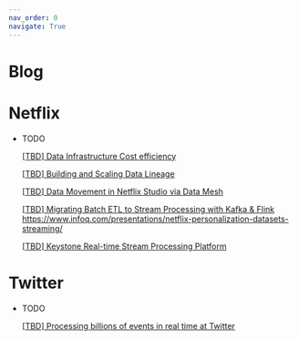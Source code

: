 ```yaml
---
nav_order: 0
navigate: True
---
```


# Blog

# Netflix

- TODO

  [[TBD] Data Infrastructure Cost efficiency](https://netflixtechblog.com/byte-down-making-netflixs-data-infrastructure-cost-effective-fee7b3235032)

  [[TBD] Building and Scaling Data Lineage](https://netflixtechblog.com/building-and-scaling-data-lineage-at-netflix-to-improve-data-infrastructure-reliability-and-1a52526a7977)

  [[TBD] Data Movement in Netflix Studio via Data Mesh](https://netflixtechblog.com/data-movement-in-netflix-studio-via-data-mesh-3fddcceb1059)

  [[TBD] Migrating Batch ETL to Stream Processing with Kafka & Flink](https://www.infoq.com/articles/netflix-migrating-stream-processing/) https://www.infoq.com/presentations/netflix-personalization-datasets-streaming/

  [[TBD] Keystone Real-time Stream Processing Platform](https://netflixtechblog.com/keystone-real-time-stream-processing-platform-a3ee651812a)

# Twitter

- TODO

  [[TBD] Processing billions of events in real time at Twitter](https://blog.twitter.com/engineering/en_us/topics/infrastructure/2021/processing-billions-of-events-in-real-time-at-twitter-)

